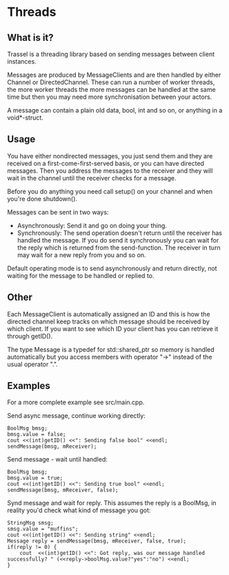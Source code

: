 Threads
=======

What is it?
-----------
Trassel is a threading library based on sending messages between client instances.

Messages are produced by MessageClients and are then handled by either Channel or DirectedChannel. These can run a number of worker threads, 
the more worker threads the more messages can be handled at the same time but then you may need more synchronisation between your actors.

A message can contain a plain old data, bool, int and so on, or anything in a void*-struct.

Usage
-----
You have either nondirected messages, you just send them and they are received on a first-come-first-served basis, or you can have
directed messages. Then you address the messages to the receiver and they will wait in the channel until the receiver checks for a message.

Before you do anything you need call setup() on your channel and when you're done shutdown().
 
Messages can be sent in two ways:

* Asynchronously: Send it and go on doing your thing.
* Synchronously: The send operation doesn't return until the receiver has handled the message.
	If you do send it synchronously you can wait for the reply which is returned from the send-function.
	The receiver in turn may wait for a new reply from you and so on.

Default operating mode is to send asynchronously and return directly, not waiting for the message to be handled or replied to.

Other
-----
Each MessageClient is automatically assigned an ID and this is how the directed channel keep tracks on which message should be received by
which client. If you want to see which ID your client has you can retrieve it through getID().

The type Message is a typedef for std::shared_ptr<MessageS> so memory is handled automatically but you access members with 
operator "->" instead of the usual operator ".".

Examples
--------
For a more complete example see src/main.cpp.

Send async message, continue working directly:
    
	BoolMsg bmsg;
	bmsg.value = false;
    cout <<(int)getID() <<": Sending false bool" <<endl;
    sendMessage(bmsg, mReceiver);

Send message - wait until handled:
    
	BoolMsg bmsg;
	bmsg.value = true;
	cout <<(int)getID() <<": Sending true bool" <<endl;
	sendMessage(bmsg, mReceiver, false);

Synd message and wait for reply. This assumes the reply is a BoolMsg, in reality you'd check what kind of message you got:

    StringMsg smsg;
	smsg.value = "muffins";
	cout <<(int)getID() <<": Sending string" <<endl;
    Message reply = sendMessage(bmsg, mReceiver, false, true);
    if(reply != 0) {
    	cout  <<(int)getID() <<": Got reply, was our message handled successfully? " (<<reply->boolMsg.value?"yes":"no") <<endl;
    }
